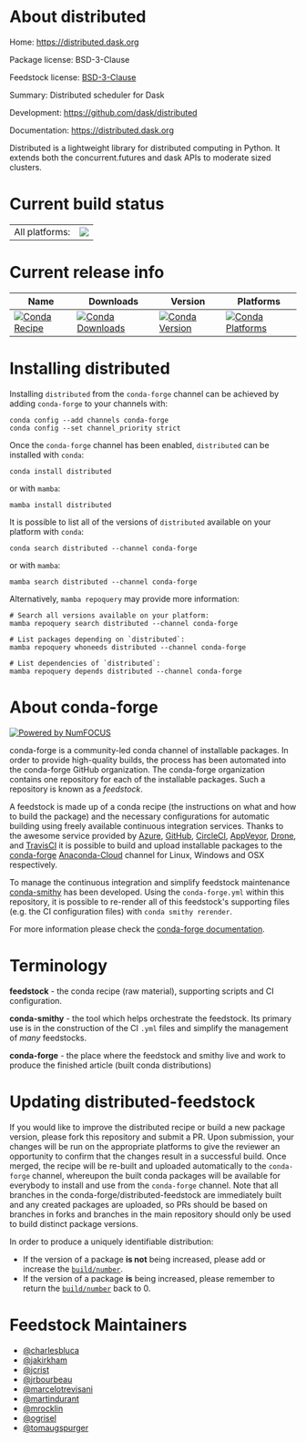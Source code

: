 About distributed
=================

Home: https://distributed.dask.org

Package license: BSD-3-Clause

Feedstock license: [BSD-3-Clause](https://github.com/conda-forge/distributed-feedstock/blob/main/LICENSE.txt)

Summary: Distributed scheduler for Dask

Development: https://github.com/dask/distributed

Documentation: https://distributed.dask.org

Distributed is a lightweight library for distributed computing in Python.
It extends both the concurrent.futures and dask APIs to moderate sized
clusters.


Current build status
====================


<table><tr><td>All platforms:</td>
    <td>
      <a href="https://dev.azure.com/conda-forge/feedstock-builds/_build/latest?definitionId=235&branchName=main">
        <img src="https://dev.azure.com/conda-forge/feedstock-builds/_apis/build/status/distributed-feedstock?branchName=main">
      </a>
    </td>
  </tr>
</table>

Current release info
====================

| Name | Downloads | Version | Platforms |
| --- | --- | --- | --- |
| [![Conda Recipe](https://img.shields.io/badge/recipe-distributed-green.svg)](https://anaconda.org/conda-forge/distributed) | [![Conda Downloads](https://img.shields.io/conda/dn/conda-forge/distributed.svg)](https://anaconda.org/conda-forge/distributed) | [![Conda Version](https://img.shields.io/conda/vn/conda-forge/distributed.svg)](https://anaconda.org/conda-forge/distributed) | [![Conda Platforms](https://img.shields.io/conda/pn/conda-forge/distributed.svg)](https://anaconda.org/conda-forge/distributed) |

Installing distributed
======================

Installing `distributed` from the `conda-forge` channel can be achieved by adding `conda-forge` to your channels with:

```
conda config --add channels conda-forge
conda config --set channel_priority strict
```

Once the `conda-forge` channel has been enabled, `distributed` can be installed with `conda`:

```
conda install distributed
```

or with `mamba`:

```
mamba install distributed
```

It is possible to list all of the versions of `distributed` available on your platform with `conda`:

```
conda search distributed --channel conda-forge
```

or with `mamba`:

```
mamba search distributed --channel conda-forge
```

Alternatively, `mamba repoquery` may provide more information:

```
# Search all versions available on your platform:
mamba repoquery search distributed --channel conda-forge

# List packages depending on `distributed`:
mamba repoquery whoneeds distributed --channel conda-forge

# List dependencies of `distributed`:
mamba repoquery depends distributed --channel conda-forge
```


About conda-forge
=================

[![Powered by
NumFOCUS](https://img.shields.io/badge/powered%20by-NumFOCUS-orange.svg?style=flat&colorA=E1523D&colorB=007D8A)](https://numfocus.org)

conda-forge is a community-led conda channel of installable packages.
In order to provide high-quality builds, the process has been automated into the
conda-forge GitHub organization. The conda-forge organization contains one repository
for each of the installable packages. Such a repository is known as a *feedstock*.

A feedstock is made up of a conda recipe (the instructions on what and how to build
the package) and the necessary configurations for automatic building using freely
available continuous integration services. Thanks to the awesome service provided by
[Azure](https://azure.microsoft.com/en-us/services/devops/), [GitHub](https://github.com/),
[CircleCI](https://circleci.com/), [AppVeyor](https://www.appveyor.com/),
[Drone](https://cloud.drone.io/welcome), and [TravisCI](https://travis-ci.com/)
it is possible to build and upload installable packages to the
[conda-forge](https://anaconda.org/conda-forge) [Anaconda-Cloud](https://anaconda.org/)
channel for Linux, Windows and OSX respectively.

To manage the continuous integration and simplify feedstock maintenance
[conda-smithy](https://github.com/conda-forge/conda-smithy) has been developed.
Using the ``conda-forge.yml`` within this repository, it is possible to re-render all of
this feedstock's supporting files (e.g. the CI configuration files) with ``conda smithy rerender``.

For more information please check the [conda-forge documentation](https://conda-forge.org/docs/).

Terminology
===========

**feedstock** - the conda recipe (raw material), supporting scripts and CI configuration.

**conda-smithy** - the tool which helps orchestrate the feedstock.
                   Its primary use is in the construction of the CI ``.yml`` files
                   and simplify the management of *many* feedstocks.

**conda-forge** - the place where the feedstock and smithy live and work to
                  produce the finished article (built conda distributions)


Updating distributed-feedstock
==============================

If you would like to improve the distributed recipe or build a new
package version, please fork this repository and submit a PR. Upon submission,
your changes will be run on the appropriate platforms to give the reviewer an
opportunity to confirm that the changes result in a successful build. Once
merged, the recipe will be re-built and uploaded automatically to the
`conda-forge` channel, whereupon the built conda packages will be available for
everybody to install and use from the `conda-forge` channel.
Note that all branches in the conda-forge/distributed-feedstock are
immediately built and any created packages are uploaded, so PRs should be based
on branches in forks and branches in the main repository should only be used to
build distinct package versions.

In order to produce a uniquely identifiable distribution:
 * If the version of a package **is not** being increased, please add or increase
   the [``build/number``](https://docs.conda.io/projects/conda-build/en/latest/resources/define-metadata.html#build-number-and-string).
 * If the version of a package **is** being increased, please remember to return
   the [``build/number``](https://docs.conda.io/projects/conda-build/en/latest/resources/define-metadata.html#build-number-and-string)
   back to 0.

Feedstock Maintainers
=====================

* [@charlesbluca](https://github.com/charlesbluca/)
* [@jakirkham](https://github.com/jakirkham/)
* [@jcrist](https://github.com/jcrist/)
* [@jrbourbeau](https://github.com/jrbourbeau/)
* [@marcelotrevisani](https://github.com/marcelotrevisani/)
* [@martindurant](https://github.com/martindurant/)
* [@mrocklin](https://github.com/mrocklin/)
* [@ogrisel](https://github.com/ogrisel/)
* [@tomaugspurger](https://github.com/tomaugspurger/)

